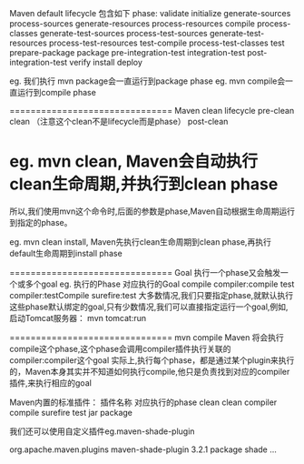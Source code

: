 Maven default lifecycle 包含如下 phase:
validate
initialize
generate-sources
process-sources
generate-resources
process-resources
compile
process-classes
generate-test-sources
process-test-sources
generate-test-resources
process-test-resources
test-compile
process-test-classes
test
prepare-package
package
pre-integration-test
integration-test
post-integration-test
verify
install
deploy

eg. 我们执行 mvn package会一直运行到package phase
eg. mvn compile会一直运行到compile phase

===============================
Maven clean lifecycle
pre-clean
clean （注意这个clean不是lifecycle而是phase）
post-clean

eg. mvn clean, Maven会自动执行clean生命周期,并执行到clean phase
===============================
所以,我们使用mvn这个命令时,后面的参数是phase,Maven自动根据生命周期运行到指定的phase。

eg. mvn clean install, Maven先执行clean生命周期到clean phase,再执行default生命周期到install phase

===============================
Goal
执行一个phase又会触发一个或多个goal
eg.
执行的Phase	       对应执行的Goal
compile	          compiler:compile
test	          compiler:testCompile
                  surefire:test
大多数情况,我们只要指定phase,就默认执行这些phase默认绑定的goal,只有少数情况,我们可以直接指定运行一个goal,例如,启动Tomcat服务器：
mvn tomcat:run

===============================
mvn compile
Maven 将会执行compile这个phase,这个phase会调用compiler插件执行关联的compiler:compiler这个goal
实际上,执行每个phase，都是通过某个plugin来执行的，Maven本身其实并不知道如何执行compile,他只是负责找到对应的compiler插件,来执行相应的goal

Maven内置的标准插件：
插件名称	  对应执行的phase
clean	      clean
compiler	  compile
surefire	  test
jar	          package

我们还可以使用自定义插件eg.maven-shade-plugin 

<build>
		<plugins>
			<plugin>
				<groupId>org.apache.maven.plugins</groupId>
				<artifactId>maven-shade-plugin</artifactId>
                <version>3.2.1</version>
				<executions>
					<execution>
						<phase>package</phase>
						<goals>
							<goal>shade</goal>
						</goals>
						<configuration>
                            ...
						</configuration>
					</execution>
				</executions>
			</plugin>
		</plugins>
</build>




